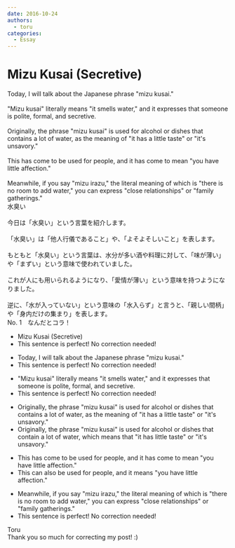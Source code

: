 ```yaml
---
date: 2016-10-24
authors:
  - toru
categories:
  - Essay
---
```


<h1 id="subject_show">Mizu Kusai (Secretive)</h1>
<div class="date" hidden>Oct 24, 2016 12:59</div>
<div id="post"><div id="body_show_ori">
Today, I will talk about the Japanese phrase "mizu kusai."<br/><br/>"Mizu kusai" literally means "it smells water," and it expresses that someone is polite, formal, and secretive.<br/><br/>Originally, the phrase "mizu kusai" is used for alcohol or dishes that contains a lot of water, as the meaning of "it has a little taste" or "it's unsavory."<br/><br/>This has come to be used for people, and it has come to mean "you have little affection."<br/><br/>Meanwhile, if you say "mizu irazu," the literal meaning of which is "there is no room to add water," you can express "close relationships" or "family gatherings."
</div></div>

<!-- more -->

<div id="post_ja"><div id="body_show_mo">
水臭い<br/><br/>今日は「水臭い」という言葉を紹介します。<br/><br/>「水臭い」は「他人行儀であること」や、「よそよそしいこと」を表します。<br/><br/>もともと「水臭い」という言葉は、水分が多い酒や料理に対して、「味が薄い」や「まずい」という意味で使われていました。<br/><br/>これが人にも用いられるようになり、「愛情が薄い」という意味を持つようになりました。<br/><br/>逆に、「水が入っていない」という意味の「水入らず」と言うと、「親しい間柄」や「身内だけの集まり」を表します。
</div></div>
<div id="block"><div class="first_name"> No. 1　<span class="just_name">なんだとコラ！</span></div><div id="block2">
<ul class="correction_field">
<li class="incorrect">Mizu Kusai (Secretive)</li>
<li class="corrected perfect">This sentence is perfect! No correction needed!</li>
</ul>
<ul class="correction_field">
<li class="incorrect">Today, I will talk about the Japanese phrase "mizu kusai."</li>
<li class="corrected perfect">This sentence is perfect! No correction needed!</li>
</ul>
<ul class="correction_field">
<li class="incorrect">"Mizu kusai" literally means "it smells water," and it expresses that someone is polite, formal, and secretive.</li>
<li class="corrected perfect">This sentence is perfect! No correction needed!</li>
</ul>
<ul class="correction_field">
<li class="incorrect">Originally, the phrase "mizu kusai" is used for alcohol or dishes that contains a lot of water, as the meaning of "it has a little taste" or "it's unsavory."</li>
<li class="corrected correct">
Originally, the phrase "mizu kusai" is used for alcohol or dishes that contain a lot of water, which means that "it has little taste" or "it's unsavory."
</li>
</ul>
<ul class="correction_field">
<li class="incorrect">This has come to be used for people, and it has come to mean "you have little affection."</li>
<li class="corrected correct">
This can also be used for people, and it means "you have little affection."
</li>
</ul>
<ul class="correction_field">
<li class="incorrect">Meanwhile, if you say "mizu irazu," the literal meaning of which is "there is no room to add water," you can express "close relationships" or "family gatherings."</li>
<li class="corrected perfect">This sentence is perfect! No correction needed!</li>
</ul>
</div><div class="name"><span class="just_name">Toru</span><br>
Thank you so much for correcting my post! :)
</div>
</div>
